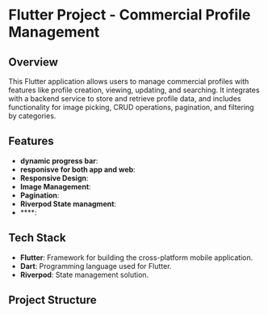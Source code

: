 # Flutter Project - Commercial Profile Management

## Overview
This Flutter application allows users to manage commercial profiles with features like profile creation, viewing, updating, and searching. It integrates with a backend service to store and retrieve profile data, and includes functionality for image picking, CRUD operations, pagination, and filtering by categories.

## Features
- **dynamic progress bar**: 
- **responisve for both app and web**: 
- **Responsive Design**: 
- **Image Management**: 
- **Pagination**: 
- **Riverpod State managment**: 
- ****: 

## Tech Stack
- **Flutter**: Framework for building the cross-platform mobile application.
- **Dart**: Programming language used for Flutter.
- **Riverpod**: State management solution.

## Project Structure
